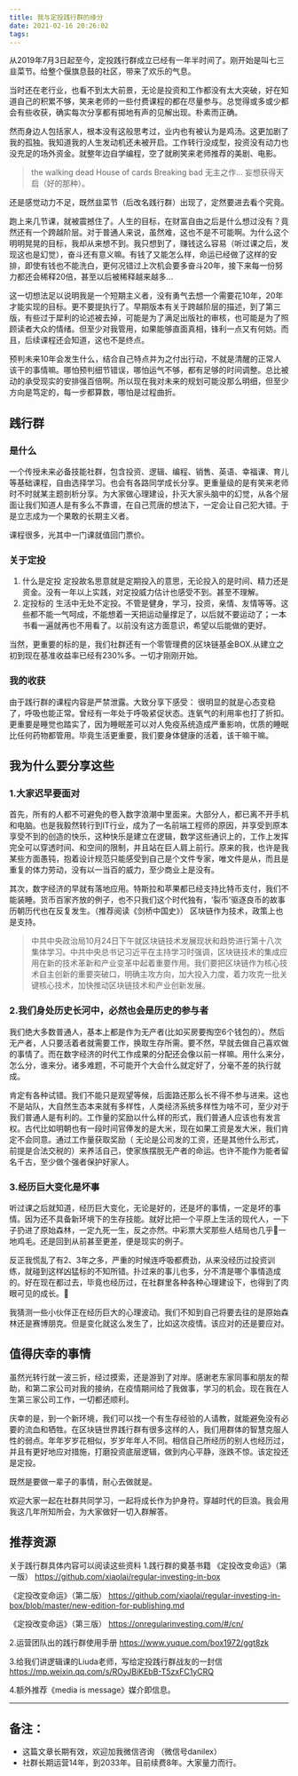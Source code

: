 ```yaml
---
title: 我与定投践行群的缘分
date: 2021-02-16 20:26:02
tags:
---
```


从2019年7月3日起至今，定投践行群成立已经有一年半时间了。刚开始是叫七三韭菜节。给整个偃旗息鼓的社区，带来了欢乐的气息。

当时还在老行业，也看不到太大前景，无论是投资和工作都没有太大突破，好在知道自己的积累不够，笑来老师的一些付费课程的都在尽量参与。总觉得或多或少都会有些收获，确实每次分享都有掷地有声的见解出现。朴素而正确。

然而身边人包括家人，根本没有这般思考过，业内也有被认为是鸡汤。这更加剧了我的孤独。我知道我的人生发动机还未被开启。工作转行没成型，投资没有动力也没充足的场外资金。就整年边自学编程，空了就刷笑来老师推荐的美剧、电影。
> the walking dead
> House of cards
> Breaking bad
> 无主之作...
妄想获得天启（好的那种）。

还是感觉动力不足，既然韭菜节（后改名践行群）出现了，定然要进去看个究竟。

跑上来几节课，就被震撼住了。人生的目标，在财富自由之后是什么想过没有？竟然还有一个跨越阶层。对于普通人来说，虽然难，这也不是不可能啊。为什么这个明明晃晃的目标，我却从来想不到。我只想到了，赚钱这么容易（听过课之后，发现这也是幻觉），奋斗还有意义嘛。有钱了又能怎么样，命运已经做了这样的安排，即使有钱也不能洗白，更何况错过上次机会要多奋斗20年，接下来每一份努力都还会稀释20倍，甚至以后被稀释越来越多...

这一切想法足以说明我是一个短期主义者，没有勇气去想一个需要花10年，20年才能实现的目标。更不要提执行了。早期版本有关于跨越阶层的描述，到了第三版，有些过于犀利的论述被去掉，可能是为了满足出版社的审核，也可能是为了照顾读者大众的情绪。但至少对我管用，如果能够直面真相，锋利一点又有何妨。而且，后续课程还会知道，这也不是终点。

预判未来10年会发生什么，结合自己特点并为之付出行动，不就是清醒的正常人该干的事情嘛。哪怕预判细节错误，哪怕运气不够，都有足够的时间调整。总比被动的承受现实的安排强百倍啊。所以现在我对未来的规划可能没那么明细，但至少方向是笃定的，每一步都算数，哪怕是过程曲折。

## 践行群
###  是什么
一个传授未来必备技能社群，包含投资、逻辑、编程、销售、英语、幸福课、育儿等基础课程，自由选择学习。也会有各路同学成长分享。更重量级的是有笑来老师时不时就某主题剖析分享。为大家做心理建设，扑灭大家头脑中的幻觉，从各个层面让我们知道人是有多么不靠谱，在自己荒唐的想法下，一定会让自己犯大错。于是立志成为一个果敢的长期主义者。

课程很多，光其中一门课就值回门票价。

### 关于定投
1. 什么是定投
定投故名思意就是定期投入的意思，无论投入的是时间、精力还是资金。没有一年以上实践，对定投威力估计也感受不到。甚至不理解。
2. 定投标的
生活中无处不定投。不管是健身，学习，投资，亲情、友情等等。这些都不能一气呵成，不能想着一天把运动量撑足了，以后就不要运动了；一本书看一遍就再也不用看了。以前没有这方面意识，希望以后能做的更好。

当然，更重要的标的是，我们社群还有一个零管理费的区块链基金BOX.从建立之初到现在基准收益率已经有230%多。一切才刚刚开始。

### 我的收获
由于践行群的课程内容是严禁泄露。大致分享下感受：
很明显的就是心态变稳了，呼吸也能正常。曾经有一年处于呼吸紧促状态。连氧气的利用率也打了折扣。
更重要是睡觉也踏实了，因为睡眠差可以对人免疫系统造成严重影响，优质的睡眠比任何药物都管用。毕竟生活更重要，我们要身体健康的活着，该干嘛干嘛。

## 我为什么要分享这些
### 1.大家迟早要面对
首先，所有的人都不可避免的卷入数字浪潮中里面来。大部分人，都已离不开手机和电脑。也是我毅然转行到IT行业，成为了一名前端工程师的原因，并享受到原本享受不到的创造的快乐，这种快乐是建立在逻辑，数学这些通识上的，工作上发挥完全可以穿透时间、和空间的限制，并且站在巨人肩上前行。原来的我，也许是我某些方面愚钝，抱着设计规范只能感受到自己是个文件专家，唯文件是从，而且是重复的体力劳动，没有以一当百的威力，至少商业上是没有。

其次，数字经济的早就有落地应用。特斯拉和苹果都已经支持比特币支付，我们不能装睡。货币百家齐放的例子，也不只我们这个时代独有，‘裂币'驱逐良币的故事历朝历代也在反复发生。（推荐阅读《剑桥中国史》） 区块链作为技术，政策上也是支持。

> 中共中央政治局10月24日下午就区块链技术发展现状和趋势进行第十八次集体学习。中共中央总书记习近平在主持学习时强调，区块链技术的集成应用在新的技术革新和产业变革中起着重要作用。我们要把区块链作为核心技术自主创新的重要突破口，明确主攻方向，加大投入力度，着力攻克一批关键核心技术，加快推动区块链技术和产业创新发展。

### 2.我们身处历史长河中，必然也会是历史的参与者
我们绝大多数普通人，基本上都是作为无产者(比如买房要掏空6个钱包的）。然后无产者，人只要活着者就需要工作，换取生存所需。要不然，早就去做自己喜欢做的事情了。而在数字经济的时代工作成果的分配还会像以前一样嘛。用什么来分，怎么分，谁来分。诸多难题，不可能开个大会什么就定好了，分毫不差的执行就成。

肯定有各种试错。我们不能只是观望等候，后面路还那么长不得不参与进来。这也不是站队，大自然生态本来就有多样性，人类经济系统多样性为啥不可，至少对于我们普通人是有利的。工作量的奖励以什么样的形式，我们普通人应该也有发言权。古代比如明朝也有一段时间官俸发的是大米，现在如果工资是发大米，我们肯定不会同意。通过工作量获取奖励（ 无论是公司发的工资，还是其他什么形式，前提是合法交税的）来养活自己，使家族摆脱无产者的命运。也许不能作为能者留名千古，至少做个强者保护好家人。

### 3.经历巨大变化是坏事
听过课之后就知道，经历巨大变化，无论是好的，还是坏的事情，一定是坏的事情。因为还不具备新环境下的生存技能。就好比把一个平原上生活的现代人，一下子扔进了原始森林，一定九死一生，反之亦然。中彩票大奖那些人结局也几乎一地鸡毛。还是回到从前甚至更差，便是现实的例子。

反正我慌乱了有2、3年之多，严重的时候连呼吸都费劲，从来没经历过投资训练，就碰到这样凶猛标的不知所错。扑过来的事儿也多，分不清是哪个事情造成的。好在现在都过去，毕竟也经历过，在社群里各种各种心理建设下，也得到了肉眼可见的成长。

我猜测一些小伙伴正在经历巨大的心理波动。我们不知到自己将要去往的是原始森林还是赛博朋克。但是变化就这么发生了，比如这次疫情。该应对的还是要应对。

## 值得庆幸的事情
虽然光转行就一波三折，经过摸索，还是游到了对岸。感谢老东家同事和朋友的帮助，和第二家公司对我的接纳，在疫情期间给了我做事，学习的机会。现在我在人生第三家公司工作，一切都还顺利。

庆幸的是，到一个新环境，我们可以找一个有生存经验的人请教，就能避免没有必要的流血和牺牲。在区块链世界践行群有很多这样的人，我们用群体的智慧克服人性的弱点。年年岁岁花相似，岁岁年年人不同。相信自己所经历的别人也经历过，并且有更好地应对措施，打磨投资底层逻辑，做到内心平静，涨跌不惊。该定投还是定投。

既然是要做一辈子的事情，耐心去做就是。

欢迎大家一起在社群共同学习，一起将成长作为护身符。穿越时代的巨浪。我会用我这几年所知所会，为大家做好一切入群解答。



## 推荐资源
关于践行群具体内容可以阅读这些资料
1.践行群的奠基书籍
《定投改变命运》（第一版）
https://github.com/xiaolai/regular-investing-in-box

《定投改变命运》（第二版）
https://github.com/xiaolai/regular-investing-in-box/blob/master/new-edition-for-publishing.md

《定投改变命运》（第三版）
https://onregularinvesting.com/#/cn/

2.运营团队出的践行群使用手册
https://www.yuque.com/box1972/ggt8zk

3.给我们讲逻辑课的Liuda老师，写给定投践行群战友的一封信
https://mp.weixin.qq.com/s/ROyJBiKEbB-T5zxFC1yCRQ

4.额外推荐《media is message》媒介即信息。

---
## 备注：
- 这篇文章长期有效，欢迎加我微信咨询 （微信号danilex）
- 社群长期运营14年，到2033年。目前续费8年。大家量力而行。